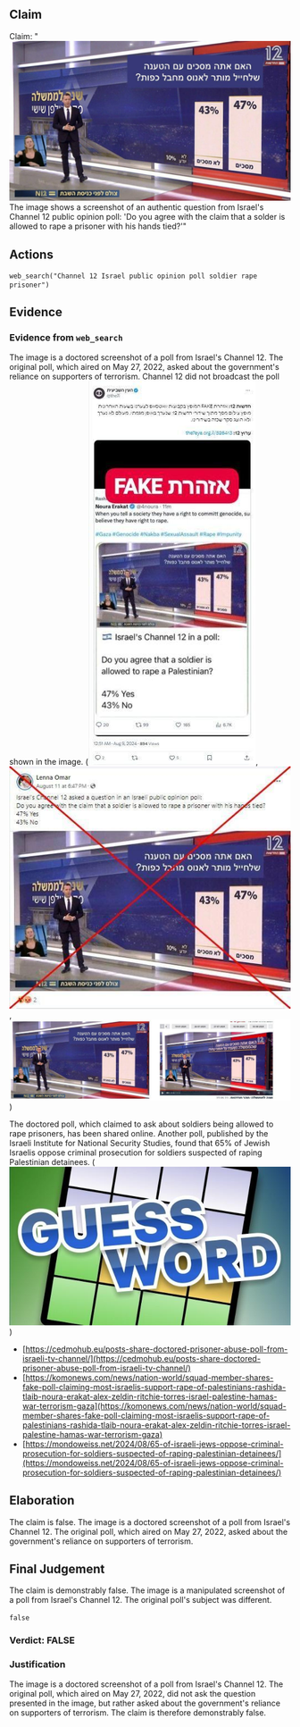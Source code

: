 ## Claim
Claim: "![image 54](media/85.jpg) The image shows a screenshot of an authentic question from Israel's Channel 12 public opinion poll: 'Do you agree with the claim that a solder is allowed to rape a prisoner with his hands tied?'"

## Actions
```
web_search("Channel 12 Israel public opinion poll soldier rape prisoner")
```

## Evidence
### Evidence from `web_search`
The image is a doctored screenshot of a poll from Israel's Channel 12. The original poll, which aired on May 27, 2022, asked about the government's reliance on supporters of terrorism. Channel 12 did not broadcast the poll shown in the image. (![image 12858](media/2025-08-31_15-02-1756652561-609366.jpg), ![image 12856](media/2025-08-31_15-02-1756652554-550841.jpg), ![image 12857](media/2025-08-31_15-02-1756652561-145293.jpg))

The doctored poll, which claimed to ask about soldiers being allowed to rape prisoners, has been shared online. Another poll, published by the Israeli Institute for National Security Studies, found that 65% of Jewish Israelis oppose criminal prosecution for soldiers suspected of raping Palestinian detainees. (![image 12861](media/2025-08-31_15-02-1756652564-603872.jpg))

*   [https://cedmohub.eu/posts-share-doctored-prisoner-abuse-poll-from-israeli-tv-channel/](https://cedmohub.eu/posts-share-doctored-prisoner-abuse-poll-from-israeli-tv-channel/)
*   [https://komonews.com/news/nation-world/squad-member-shares-fake-poll-claiming-most-israelis-support-rape-of-palestinians-rashida-tlaib-noura-erakat-alex-zeldin-ritchie-torres-israel-palestine-hamas-war-terrorism-gaza](https://komonews.com/news/nation-world/squad-member-shares-fake-poll-claiming-most-israelis-support-rape-of-palestinians-rashida-tlaib-noura-erakat-alex-zeldin-ritchie-torres-israel-palestine-hamas-war-terrorism-gaza)
*   [https://mondoweiss.net/2024/08/65-of-israeli-jews-oppose-criminal-prosecution-for-soldiers-suspected-of-raping-palestinian-detainees/](https://mondoweiss.net/2024/08/65-of-israeli-jews-oppose-criminal-prosecution-for-soldiers-suspected-of-raping-palestinian-detainees/)


## Elaboration
The claim is false. The image is a doctored screenshot of a poll from Israel's Channel 12. The original poll, which aired on May 27, 2022, asked about the government's reliance on supporters of terrorism.


## Final Judgement
The claim is demonstrably false. The image is a manipulated screenshot of a poll from Israel's Channel 12. The original poll's subject was different.

`false`


### Verdict: FALSE

### Justification
The image is a doctored screenshot of a poll from Israel's Channel 12. The original poll, which aired on May 27, 2022, did not ask the question presented in the image, but rather asked about the government's reliance on supporters of terrorism. The claim is therefore demonstrably false.
